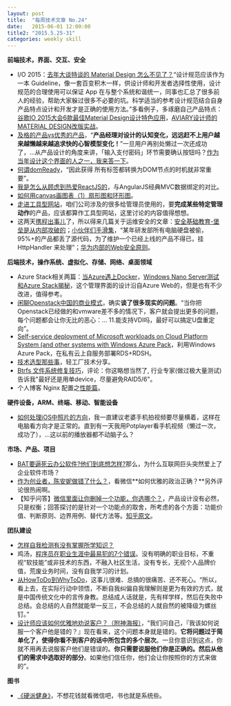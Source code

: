 ```yaml
---
layout: post
title:  "每周技术文章 No.24"
date:   2015-06-01 12:00:00
title2: "2015.5.25-31"
categories: weekly skill
---
```

**前端技术，界面、交互、安全**

* I/O 2015：[去年大谈特谈的 Material Design 怎么不见了？](http://www.ifanr.com/526852)“设计规范应该作为一本 Guideline，像一套百变积木一样，供设计师和开发者选择性使用，设计规范的合理使用可以保证 App 在与整个系统和谐统一，同事也汇总了很多前人的经验，帮助大家躲过很多不必要的坑。科学适当的参考设计规范结合自身产品特点设计和开发才是正确的使用方法。”多看例子，多琢磨自己产品特点：[谷歌IO 2015大会6款最佳Material Design设计特色应用](http://www.cnbeta.com/articles/398183.htm)，[AVIARY设计师的MATERIAL DESIGN改版实战](http://www.uisdc.com/the-journey-to-material)。
* [及格的产品vs优秀的产品](http://www.ikent.me/blog/5001)，“**产品经理对设计的认知变化，远远赶不上用户越来越懒越来越追求快的心智模型变化！**”一旦用户再别处懒过一次还成功了，...从产品设计的角度来讲，「输入支付密码」环节需要确认按钮吗？[作为当年设计这个界面的人之一，我来答一下](http://www.zhihu.com/question/30722261)。
* [何谓domReady](http://www.cnblogs.com/rubylouvre/p/4536334.html)，“因此获得 所有标签都转换为DOM节点的时机就非常重要”。
* [我是怎么从顾虑到热爱ReactJS的](http://ourjs.com/detail/5567c046d11a73aa4d000003)，与AngularJS经典MVC数据绑定的对比。
* [如何用canvas画图表（1）扇形图和环形图](http://www.alloyteam.com/2015/05/ru-he-yong-canvas-hua-tu-biao-1-shan-xing-tu-he-huan-xing-tu/)。
* [走进工具型网站](http://www.woshipm.com/pmd/159073.html)，咱们公司涉及的很多给管理员使用的，要**完成某些特定管理动作**的产品，应该都算作工具型网站，这里讨论的内容值得想想。
* 这两天[携程出事儿](http://www.leiphone.com/news/201505/IT7G6BAn8e1gZXGc.html)了，所以得来几篇关于运维安全的文章：[安全基础教育-堡垒是从内部攻破的](http://www.cnblogs.com/zhengyun_ustc/p/sec01.html)；[小伙伴们手滑集](http://www.cnblogs.com/zhengyun_ustc/p/slip.html)，“某年研发部所有电脑硬盘被偷，95%+的产品都丢了源代码，为了维护一个已经上线的产品不得已，挂 HttpHandler 来处理”；[华为内部的Web安全原则](http://mp.weixin.qq.com/s?__biz=MzAxMjAwMjUxNQ==&mid=207881605&idx=1&sn=2fce890233828adaa90364e3c8633f4a&scene=1&key=c468684b929d2be2e72bdeea4c902b28ce440293159aa6e868c80f0ada82f7b7bee8ee2381d94cf812e107e0c39ff9e4&ascene=0&uin=Mjc5MDYwMDk0MA%3D%3D&devicetype=iMac+MacBookPro11,1+OSX+OSX+10.10.3+build(14D136)&version=11020012&pass_ticket=9IxyMgqyWjsfSKw4iuGCYskt5Jd1skh5b23Jv4vjt3udF9Tx2vAI0uc2Hmk7sHqW)。

**后端技术，操作系统、虚拟化、存储、网络、桌面领域**
<!--preview-end-->

* Azure Stack相关两篇：[当Azure遇上Docker](http://maomaostyle.blog.51cto.com/2220531/1654994)，[Windows Nano Server测试和Azure Stack揭秘](http://markwin.blog.51cto.com/148406/1654636)，这个管理界面的设计沿自Azure Web的，但是也有不少改进，值得参考。
* [闲聊Openstack中国的商业模式](http://www.chenshake.com/chat-openstack-business-model-in-china/)，确实**谈了很多现实的问题**。“当你把Openstack已经做的和vmware差不多的情况下，客户就会提出更多的问题，每个问题都会让你无比的恶心：... 11.能支持VDI吗，最好可以搞定U盘重定向”。
* [Self-service deployment of Microsoft workloads on Cloud Platform System (and other systems with Windows Azure Pack](http://blogs.technet.com/b/privatecloud/archive/2015/05/27/self-service-deployment-of-microsoft-workloads-on-cloud-platform-system-and-other-systems-with-windows-azure-pack-part-4.aspx)，利用Windows Azure Pack，在私有云上自服务部署RDS+RDSH。
* [技术选型那些事](http://airjd.com/view/iad6kmph000g2gm#1)，轻工厂技术分享。
* [Btrfs 文件系统修复技巧](https://linuxtoy.org/archives/btrfs-filesystem-fix.html)，评论：你这略想当然了, 行业专家(做过极大量测试)告诉我"最好还是用单device，尽量避免RAID5/6"。
* 个人博客 Nginx 配置之[性能篇](https://www.imququ.com/post/my-nginx-conf-for-wpo.html)。

**硬件设备，ARM、终端、移动、智能设备**

* [如何处理iOS中照片的方向](http://feihu.me/blog/2015/how-to-handle-image-orientation-on-iOS/)，我一直建议老婆手机拍视频要尽量横着，这样在电脑看方向才是正常的。直到有一天我用Potplayer看手机视频（懒过一次，成功了），...这以前的播放器都不动脑子么？

**市场、产品、项目**

* [BAT要逼死云办公软件?他们到底想怎样?](http://mp.weixin.qq.com/s?__biz=MjM5NzUzNjgwMQ==&mid=205400481&idx=1&sn=bdf9ead6f6586a80b858b66b3e5940f0#rd)那么，为什么互联网巨头突然爱上了企业软件市场？
* [作为创业者，陈安妮做错了什么？](http://wwww.huxiu.com/article/116121/1.html)，看微信**如何优雅的政治正确？**另外评论很热闹啊。
* 【知乎问答】[微信里面让你删掉一个功能，你选哪个？](http://www.woshipm.com/pmd/155227.html)，产品设计没有必然，只是权衡；回答探讨的是针对一个功能点的取舍，所考虑的各个方面：功能价值、判断原则、边界用例、替代方法等。[知乎原文](http://www.zhihu.com/question/30460867/answer/48254296)。

**团队建设**

* [怎样自我检测有没有掌握所学知识？](http://mp.weixin.qq.com/s?__biz=MjM5NjA3OTM0MA==&mid=208821558&idx=1&sn=517e41b5e92b1bdfb6a938e46fe1e9eb#rd)
* 鸡汤，[程序员在职业生涯中最易犯的7个错误](http://developer.51cto.com/art/201505/477762.htm)。没有明确的职业目标，不重视“软技能”或非技术的东西，不融入社区生活，没有专长，无视个人品牌价值，荒废业务时间，没有自我学习的计划。
* [从HowToDo到WhyToDo](http://www.ikent.me/blog/5007)，这事儿很难、总搞的很痛苦、还不死心。“所以，看上去，在实际行动中领悟，不断自我纠偏自我理解则是更为有效的方式，就是中国传统文化中的言传身教。总结成人话就是，先有样学样，然后在失败中总结。会总结的人自然就能举一反三，不会总结的人就自然的被降级为螺丝钉。”
* [设计师应该如何优雅地劝说客户？（附神海报）](http://www.uisdc.com/persuade-client-elegantly)，“我们问自己，『我该如何说服一个客户他是错的？』现在看来，这个问题本身就是错的。**它将问题过于简单化了，使得你看不到客户的话中所包含的多个层次**。一旦你意识到这点，你就不用再去说服客户他们是错误的。**你只需要说服他们你是正确的。然后从他们的需求中选取好的部分**。如果他们信任你，他们会让你按照你的方式来做的”。

**图书**

* [《硬派健身》](http://book.douban.com/subject/26359758/)，不想花钱就看微信吧，书也就是系统些。



